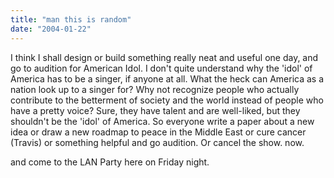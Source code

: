 ```yaml
---
title: "man this is random"
date: "2004-01-22"
---
```


I think I shall design or build something really neat and useful one day, and go to audition for American Idol. I don't quite understand why the 'idol' of America has to be a singer, if anyone at all. What the heck can America as a nation look up to a singer for? Why not recognize people who actually contribute to the betterment of society and the world instead of people who have a pretty voice? Sure, they have talent and are well-liked, but they shouldn't be the 'idol' of America. So everyone write a paper about a new idea or draw a new roadmap to peace in the Middle East or cure cancer (Travis) or something helpful and go audition. Or cancel the show. now.

and come to the LAN Party here on Friday night.

